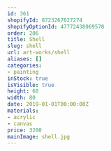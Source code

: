 ```yaml
---
id: 361
shopifyId: 8723267027274
shopifyOptionId: 47772438069578
order: 206
title: Shell
slug: shell
url: art-works/shell
aliases: []
categories:
- painting
inStock: true
isVisible: true
height: 60
width: 80
date: 2019-01-01T00:00:00Z
materials:
- acrylic
- canvas
price: 3200
mainImage: shell.jpg
---
```

